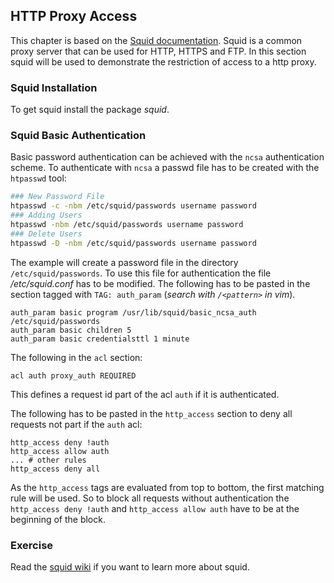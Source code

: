 ## HTTP Proxy Access
This chapter is based on the [Squid documentation](https://wiki.squid-cache.org/ConfigExamples/Authenticate/Ncsa).
Squid is a common proxy server that can be used for HTTP, HTTPS and FTP. In this section squid will be used to demonstrate the restriction of access to a http proxy.

### Squid Installation 
To get squid install the package *squid*.

### Squid Basic Authentication
Basic password authentication can be achieved with the `ncsa` authentication scheme.
To authenticate with `ncsa` a passwd file has to be created with the `htpasswd` tool:

``` bash
### New Password File
htpasswd -c -nbm /etc/squid/passwords username password
### Adding Users
htpasswd -nbm /etc/squid/passwords username password
### Delete Users
htpasswd -D -nbm /etc/squid/passwords username password
```
The example will create a password file in the directory `/etc/squid/passwords`.
To use this file for authentication the file */etc/squid.conf* has to be modified. 
The following has to be pasted in the section tagged with `TAG: auth_param` (*search with `/<pattern>` in vim*).

```
auth_param basic program /usr/lib/squid/basic_ncsa_auth /etc/squid/passwords
auth_param basic children 5
auth_param basic credentialsttl 1 minute
```

The following in the `acl` section:

```
acl auth proxy_auth REQUIRED
```
This defines a request id part of the acl `auth` if it is authenticated.

The following has to be pasted in the `http_access` section to deny all requests not part if the `auth` acl:

```
http_access deny !auth
http_access allow auth
... # other rules
http_access deny all
```
As the `http_access` tags are evaluated from top to bottom, the first matching rule will be used. So to block all requests without authentication the `http_access deny !auth` and `http_access allow auth` have to be at the beginning of the block.

### Exercise
Read the [squid wiki](https://wiki.squid-cache.org/) if you want to learn more about squid.

